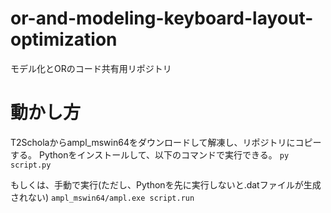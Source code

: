 # or-and-modeling-keyboard-layout-optimization
モデル化とORのコード共有用リポジトリ

# 動かし方
T2Scholaからampl_mswin64をダウンロードして解凍し、リポジトリにコピーする。
Pythonをインストールして、以下のコマンドで実行できる。
` py script.py `

もしくは、手動で実行(ただし、Pythonを先に実行しないと.datファイルが生成されない)
` ampl_mswin64/ampl.exe script.run `
